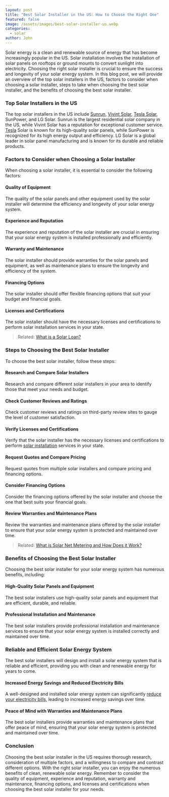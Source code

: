```yaml
---
layout: post
title: "Best Solar Installer in the US: How to Choose the Right One"
featured: false
image: /assets/images/best-solar-installer-us.webp
categories:
  - solar
author: John
---
```


Solar energy is a clean and renewable source of energy that has become increasingly popular in the US. Solar installation involves the installation of solar panels on rooftops or ground mounts to convert sunlight into electricity. Choosing the right solar installer is crucial to ensure the success and longevity of your solar energy system. In this blog post, we will provide an overview of the top solar installers in the US, factors to consider when choosing a solar installer, steps to take when choosing the best solar installer, and the benefits of choosing the best solar installer.

### Top Solar Installers in the US

The top solar installers in the US include [Sunrun](https://www.sunrun.com/solar-plans-and-services), [Vivint Solar](https://www.jnadealerprogram.com/blog/vivint-package/), [Tesla Solar](https://www.tesla.com/solarpanels), SunPower, and LG Solar. Sunrun is the largest residential solar company in the US, while Vivint Solar has a reputation for exceptional customer service. [Tesla](/categories/#tesla) Solar is known for its high-quality solar panels, while SunPower is recognized for its high energy output and efficiency. LG Solar is a global leader in solar panel manufacturing and is known for its durable and reliable products.

### Factors to Consider when Choosing a Solar Installer

When choosing a solar installer, it is essential to consider the following factors:

#### Quality of Equipment

The quality of the solar panels and other equipment used by the solar installer will determine the efficiency and longevity of your solar energy system.

#### Experience and Reputation

The experience and reputation of the solar installer are crucial in ensuring that your solar energy system is installed professionally and efficiently.

#### Warranty and Maintenance

The solar installer should provide warranties for the solar panels and equipment, as well as maintenance plans to ensure the longevity and efficiency of the system.

#### Financing Options

The solar installer should offer flexible financing options that suit your budget and financial goals.

#### Licenses and Certifications

The solar installer should have the necessary licenses and certifications to perform solar installation services in your state.

> Related: [What is a Solar Loan?](/what-is-a-solar-loan/)

### Steps to Choosing the Best Solar Installer

To choose the best solar installer, follow these steps:

#### Research and Compare Solar Installers

Research and compare different solar installers in your area to identify those that meet your needs and budget.

#### Check Customer Reviews and Ratings

Check customer reviews and ratings on third-party review sites to gauge the level of customer satisfaction.

#### Verify Licenses and Certifications

Verify that the solar installer has the necessary licenses and certifications to perform [solar installation](/thing-you-need-to-know-solar-installation/) services in your state.

#### Request Quotes and Compare Pricing

Request quotes from multiple solar installers and compare pricing and financing options.

#### Consider Financing Options

Consider the financing options offered by the solar installer and choose the one that best suits your financial goals.

#### Review Warranties and Maintenance Plans

Review the warranties and maintenance plans offered by the solar installer to ensure that your solar energy system is protected and maintained over time.

> Related: [What is Solar Net Metering and How Does it Work?](/what-is-solar-net-metering-and-how-does-it-work/)

### Benefits of Choosing the Best Solar Installer

Choosing the best solar installer for your solar energy system has numerous benefits, including:

#### High-Quality Solar Panels and Equipment

The best solar installers use high-quality solar panels and equipment that are efficient, durable, and reliable.

#### Professional Installation and Maintenance

The best solar installers provide professional installation and maintenance services to ensure that your solar energy system is installed correctly and maintained over time.

### Reliable and Efficient Solar Energy System

The best solar installers will design and install a solar energy system that is reliable and efficient, providing you with clean and renewable energy for years to come.

#### Increased Energy Savings and Reduced Electricity Bills

A well-designed and installed solar energy system can significantly [reduce your electricity bills](/are-solar-panels-a-good-investment-for-you/), leading to increased energy savings over time.

#### Peace of Mind with Warranties and Maintenance Plans

The best solar installers provide warranties and maintenance plans that offer peace of mind, ensuring that your solar energy system is protected and maintained over time.

### Conclusion

Choosing the best solar installer in the US requires thorough research, consideration of multiple factors, and a willingness to compare and contrast different options. With the right solar installer, you can enjoy the numerous benefits of clean, renewable solar energy. Remember to consider the quality of equipment, experience and reputation, warranty and maintenance, financing options, and licenses and certifications when choosing the best solar installer for your needs.
